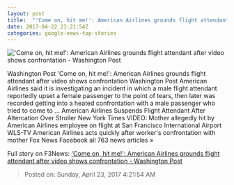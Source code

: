 ```yaml
---
layout: post
title:  "'Come on, hit me!': American Airlines grounds flight attendant after video shows confrontation - Washington Post"
date: 2017-04-22 23:21:54Z
categories: google-news-top-stories
---
```


!['Come on, hit me!': American Airlines grounds flight attendant after video shows confrontation - Washington Post](https://images.washingtonpost.com/?url=http://img.washingtonpost.com/blogs/dr-gridlock/files/2017/04/aa.png&w=1484&op=resize&opt=1&filter=antialias)

Washington Post 'Come on, hit me!': American Airlines grounds flight attendant after video shows confrontation Washington Post American Airlines said it is investigating an incident in which a male flight attendant reportedly upset a female passenger to the point of tears, then later was recorded getting into a heated confrontation with a male passenger who tried to come to ... American Airlines Suspends Flight Attendant After Altercation Over Stroller New York Times VIDEO: Mother allegedly hit by American Airlines employee on flight at San Francisco International Airport WLS-TV American Airlines acts quickly after worker's confrontation with mother Fox News Facebook all 763 news articles »


Full story on F3News: ['Come on, hit me!': American Airlines grounds flight attendant after video shows confrontation - Washington Post](http://www.f3nws.com/n/sCFHpB)

> Posted on: Sunday, April 23, 2017 4:21:54 AM
